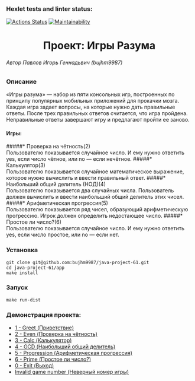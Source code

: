 ### Hexlet tests and linter status:
[![Actions Status](https://github.com/bujhm9987/java-project-61/workflows/hexlet-check/badge.svg)](https://github.com/bujhm9987/java-project-61/actions)
[![Maintainability](https://api.codeclimate.com/v1/badges/c798c0b5338683ec6916/maintainability)](https://codeclimate.com/github/bujhm9987/java-project-61/maintainability)

<h1 align="center">Проект: Игры Разума</h1>

###### Автор Павлов Игорь Геннадьвич (bujhm9987) 

### Описание

«Игры разума» — набор из пяти консольных игр, построенных по принципу популярных мобильных приложений для прокачки
мозга. Каждая игра задает вопросы, на которые нужно дать правильные ответы. После трех правильных ответов считается, что
игра пройдена. Неправильные ответы завершают игру и предлагают пройти ее заново.

#### Игры:

#####* Проверка на чётность(2)  
    Пользователю показывается случайное число. И ему нужно ответить yes, если число чётное, или no — если нечётное.
#####* Калькулятор(3)  
    Пользователю показывается случайное математическое выражение, которое нужно вычислить и ввести правильный ответ.
#####* Наибольший общий делитель (НОД)(4)  
    Пользователю показывается два случайных числа. Пользователь должен вычислить и ввести наибольший общий делитель этих чисел.
#####* Арифметическая прогрессия(5)  
    Пользователю показывается ряд чисел, образующий арифметическую прогрессию. Игрок должен определить недостающее число.
#####* Простое ли число?(6)  
    Пользователю показывается случайное число. И ему нужно ответить yes, если число простое, или no — если нет. 

### Установка

    git clone git@github.com:bujhm9987/java-project-61.git
    cd java-project-61/app
    make install

### Запуск

    make run-dist

### Демонстрация проекта:

* [1 - Greet (Приветствие)](https://asciinema.org/a/tMNPckTsHGb2zmUZKukYL05we)
* [2 - Even (Проверка на чётность)](https://asciinema.org/a/qR3WTmpYH95yJFbb3ePvS8UiE)
* [3 - Calc (Калькулятор)](https://asciinema.org/a/AxpuganLUdamLZjUPvyJ44dHr)
* [4 - GCD (Наибольший общий делитель)](https://asciinema.org/a/7zM8VOdElhCAbbFFBbpmHt2XI)
* [5 - Progression (Арифметическая прогрессия)](https://asciinema.org/a/GIrzFYIsiswXD8BmGFV1CUih4)
* [6 - Prime (Простое ли число?)](https://asciinema.org/a/tX2Vfs7EFlJ3gzgEWNogaorQC)
* [0 - Exit (Выход)](https://asciinema.org/a/KZB0IGEDzEE3p4cq54GMWAkiY)
* [Invalid game number (Неверный номер игры)](https://asciinema.org/a/4mT7AHIW3hWKSMjBhCLsOgzQm)

